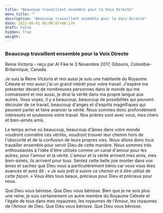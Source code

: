```yaml
---
title: "Beaucoup travaillent ensemble pour la Voix Directe"
menu_title: ""
description: "Beaucoup travaillent ensemble pour la Voix Directe"
date: 2022-06-01 06:00:01+00:176
draft: False
hidden: True
weight:
---
```

### Beaucoup travaillent ensemble pour la Voix Directe

Reine Victoria - reçu par Al Fike le 3 Novembre 2017, Gibsons, Colombie-Britannique, Canada.

Je suis la Reine Victoria et moi aussi je suis une habitante du Royaume Céleste et moi aussi j'ai un grand intérêt pour votre travail. J'espère me présenter devant de nombreuses personnes dans le monde qui me connaissent et moi aussi, je dirai la vérité dans ma propre langue aux autres. Vous voyez, il y a beaucoup, beaucoup de possibilités qui peuvent découler de ce travail, beaucoup d'anges et d'esprits magnifiques qui peuvent parler et faire avancer la vérité. Nous sommes donc profondément intéressés et soutenons votre travail. Nos prières sont avec vous, mes chers et bien-aimés amis.

Le temps arrive où beaucoup, beaucoup d'âmes dans votre monde voudront connaître ces vérités, voudront trouver leur chemin hors de l'obscurité et de la confusion de leurs propres vies. Nous allons donc tous travailler ensemble pour servir Dieu de cette manière. Nous sommes très enthousiastes à l'idée d'être utilisés comme un canal d'amour pour les autres, pour l'amour et la vérité. L'amour et la vérité arrivent mes amis, mes bien-aimés, ils arrivent pour tous. Sentez cette belle joie monter dans vos âmes et sachez que Dieu vous a particulièrement bénis car vous vous êtes avancés et avez dit : *« Je suis prêt à suivre ce chemin et à être utilisé de cette façon. »* Vous êtes tous beaux, précieux pour Dieu et précieux pour nous.

Que Dieu vous bénisse. Que Dieu vous bénisse. Bien que je ne sois plus une reine, je suis certainement un autre membre du Royaume Céleste et l'égale de tous dans mes royaumes, les royaumes de l'Amour, les royaumes de l'Amour de Dieu. Que Dieu vous bénisse. Que Dieu vous bénisse.
